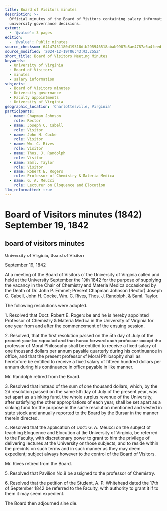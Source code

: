 ```yaml
---
title: Board of Visitors minutes
description: >-
  Official minutes of the Board of Visitors containing salary information and
  university governance decisions.
extent:
  - '@value': 3 pages
edition:
  - '@value': Public minutes
source_checksum: 64147451180d19518d1b295946518abab9987b8ae4787a6a4feedf158c9de7fa
source_modified: '2024-12-19T06:43:03.255Z'
short_title: Board of Visitors Meeting Minutes
keywords:
  - University of Virginia
  - Board of Visitors
  - minutes
  - salary information
subjects:
  - Board of Visitors minutes
  - University governance
  - Faculty appointments
  - University of Virginia
geographic_location: 'Charlottesville, Virginia'
participants:
  - name: Chapman Johnson
    role: Rector
  - name: Joseph C. Cabell
    role: Visitor
  - name: John H. Cocke
    role: Visitor
  - name: Wm. C. Rives
    role: Visitor
  - name: Thos. J. Randolph
    role: Visitor
  - name: Saml. Taylor
    role: Visitor
  - name: Robert E. Rogers
    role: Professor of Chemistry & Materia Medica
  - name: G. A. Meucci
    role: Lecturer on Eloquence and Elocution
llm_reformatted: true
---
```


Board of Visitors minutes (1842) September 19, 1842
===================================================

board of visitors minutes
-------------------------

University of Virginia, Board of Visitors

September 19, 1842

At a meeting of the Board of Visitors of the University of Virginia called and held at the University September the 19th 1842 for the purpose of supplying the vacancy in the Chair of Chemistry and Materia Medica occasioned by the Death of Dr. John P. Emmet; Present Chapman Johnson (Rector) Joseph C. Cabell, John H. Cocke, Wm. C. Rives, Thos. J. Randolph, & Saml. Taylor.

The following resolutions were adopted.

1\. Resolved that Doct: Robert E. Rogers be and he is hereby appointed Professor of Chemistry & Materia Medica in the University of Virginia for one year from and after the commencement of the ensuing session.

2\. Resolved, that the first resolution passed on the 5th day of July of the present year be repealed and that hence forward each professor except the professor of Moral Philosophy shall be entitled to receive a fixed salary of one thousand dollars per annum payable quarterly during his continuance in office, and that the present professor of Moral Philosophy shall as heretofore be entitled to receive a fixed salary of fifteen hundred dollars per annum during his continuance in office payable in like manner.

Mr. Randolph retired from the Board.

3\. Resolved that instead of the sum of one thousand dollars, which, by the 2d resolution passed on the same 5th day of July of the present year, was set apart as a sinking fund, the whole surplus revenue of the University, after satisfying the other appropriations of each year, shall be set apart as a sinking fund for the purpose in the same resolution mentioned and vested in state stock and annually reported to the Board by the Bursar in the manner therein directed.

4\. Resolved that the application of Doct: G. A. Meucci on the subject of teaching Eloquence and Elocution at the University of Virginia, be referred to the Faculty, with discretionary power to grant to him the privilege of delivering lectures at the University on those subjects, and to reside within the precints on such terms and in such manner as they may deem expedient; subject always however to the control of the Board of Visitors.

Mr. Rives retired from the Board.

5\. Resolved that Pavilion No.8 be assigned to the professor of Chemistry.

6\. Resolved that the petition of the Student, A. P. Whitehead dated the 17th of September 1842 be referred to the Faculty, with authority to grant it if to them it may seem expedient.

The Board then adjourned sine die.
